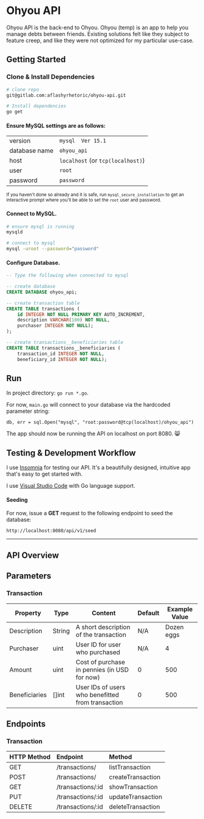 Ohyou API
===

Ohyou API is the back-end to Ohyou. Ohyou (temp) is an app to help you manage debts between friends. Existing solutions felt like they subject to feature creep, and like they were not optimized for my particular use-case.

## Getting Started

### Clone & Install Dependencies

```bash
# clone repo
git@gitlab.com:aflashyrhetoric/ohyou-api.git

# Install dependencies
go get
```

#### Ensure MySQL settings are as follows:

|||
|---|---|
|version|`mysql  Ver 15.1`|
|database name|`ohyou_api`|
|host|`localhost` (or `tcp(localhost)`)|
|user|`root`|
|password|`password`|

<sup>If you haven't done so already and it is safe, run `mysql_secure_installation` to get an interactive prompt where you'll be able to set the `root` user and password. </sup>

#### Connect to MySQL.

<!-- TODO: Create bash script for initialization of MySQL -->

```bash
# ensure mysql is running
mysqld

# connect to mysql
mysql -uroot --password="password"
```

#### Configure Database.

```SQL
-- Type the following when connected to mysql

-- create database
CREATE DATABASE ohyou_api;

-- create transaction table
CREATE TABLE transactions (
    id INTEGER NOT NULL PRIMARY KEY AUTO_INCREMENT,
    description VARCHAR(100) NOT NULL,    
    purchaser INTEGER NOT NULL);
);

-- create transactions__beneficiaries table
CREATE TABLE transactions__beneficiaries (
    transaction_id INTEGER NOT NULL,
    beneficiary_id INTEGER NOT NULL);
```

## Run

In project directory: `go run *.go`. 

For now, `main.go` will connect to your database via the hardcoded parameter string: 

<!-- TODO: Retrieve database connections from an environment file -->

```golang
db, err = sql.Open("mysql", "root:password@tcp(localhost)/ohyou_api")
```

The app should now be running the API on localhost on port 8080. :smile_cat:

## Testing & Development Workflow

I use [Insomnia](https://insomnia.rest) for testing our API. It's a beautifully designed, intuitive app that's easy to get started with. 

I use [Visual Studio Code](https://code.visualstudio.com) with Go language support.

#### Seeding

For now, issue a **GET** request to the following endpoint to seed the database: 

`http://localhost:8080/api/v1/seed`

<!-- TODO: Create a bash file (or some other solution) to seed the database instead of using an endpoint -->

---
## API Overview

## Parameters
### Transaction

|Property|Type|Content|Default|Example Value|
|--------|--------------|----------|--------|--------| 
|Description|String|A short description of the transaction|N/A|Dozen eggs|
|Purchaser|uint|User ID for user who purchased|N/A|4|
|Amount|uint|Cost of purchase in pennies (in USD for now)|0|500|
|Beneficiaries|[]int|User IDs of users who benefitted from transaction|0|500|

## Endpoints

### Transaction
| HTTP Method | Endpoint          | Method       | 
|:------------|:------------------|:------------------|
| GET         | /transactions/    | listTransaction   |
| POST        | /transactions/    | createTransaction |
| GET         | /transactions/:id | showTransaction   |
| PUT         | /transactions/:id | updateTransaction |
| DELETE      | /transactions/:id | deleteTransaction |

